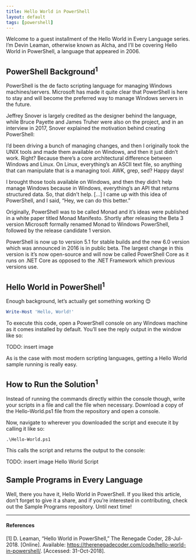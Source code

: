 ```yaml
---
title: Hello World in PowerShell
layout: default
tags: [powershell]
---
```


Welcome to a guest installment of the Hello World in Every Language series.
I’m Devin Leaman, otherwise known as Alcha, and I’ll be covering Hello World
in PowerShell, a language that appeared in 2006.

## PowerShell Background<sup>1</sup>

PowerShell is the de facto scripting language for managing Windows machines/servers.
Microsoft has made it quite clear that PowerShell is here to stay and will become
the preferred way to manage Windows servers in the future.

Jeffrey Snover is largely credited as the designer behind the language, while
Bruce Payette and James Truher were also on the project, and in an interview in
2017, Snover explained the motivation behind creating PowerShell:

I’d been driving a bunch of managing changes, and then I originally took the UNIX
tools and made them available on Windows, and then it just didn’t work. Right?
Because there’s a core architectural difference between Windows and Linux. On
Linux, everything’s an ASCII text file, so anything that can manipulate that is
a managing tool. AWK,  grep, sed? Happy days!

I brought those tools available on Windows, and then they didn’t help manage Windows
because in Windows, everything’s an API that returns structured data. So, that
didn’t help. […] I came up with this idea of PowerShell, and I said, “Hey,
we can do this better.”

Originally, PowerShell was to be called Monad and it’s ideas were published in a
white paper titled Monad Manifesto. Shortly after releasing the Beta 3 version
Microsoft formally renamed Monad to Windows PowerShell, followed by the release
candidate 1 version.

PowerShell is now up to version 5.1 for stable builds and the new 6.0 version
which was announced in 2016 is in public beta. The largest change in this version
is it’s now open-source and will now be called PowerShell Core as it runs on
.NET Core as opposed to the .NET Framework which previous versions use.

## Hello World in PowerShell<sup>1</sup>

Enough background, let’s actually get something working 😊

```powershell
Write-Host 'Hello, World!'
```

To execute this code, open a PowerShell console on any Windows machine as it
comes installed by default. You’ll see the reply output in the window like so:

TODO: insert image <Hello World Console>

As is the case with most modern scripting languages, getting a Hello World
sample running is really easy.

## How to Run the Solution<sup>1</sup>

Instead of running the commands directly within the console though, write your
scripts in a file and call the file when necessary. Download a copy of the
Hello-World.ps1 file from the repository and open a console.

Now, navigate to wherever you downloaded the script and execute it by calling
it like so:

```console
.\Hello-World.ps1
```

This calls the script and returns the output to the console:

TODO: insert image Hello World Script

## Sample Programs in Every Language

Well, there you have it, Hello World in PowerShell. If you liked this article,
don’t forget to give it a share, and if you’re interested in contributing,
check out the Sample Programs repository. Until next time!

---

#### References

[1] D. Leaman, “Hello World in PowerShell,” The Renegade Coder, 28-Jul-2018.
  [Online]. Available: https://therenegadecoder.com/code/hello-world-in-powershell/.
  [Accessed: 31-Oct-2018].
